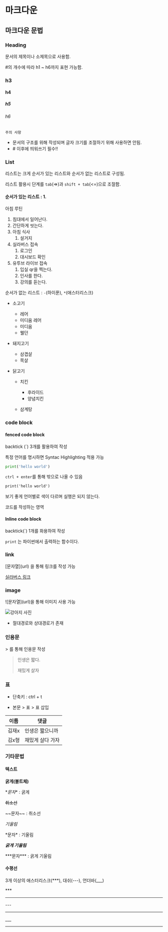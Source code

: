 # 마크다운



## 마크다운 문법

### Heading

문서의 제목이나 소제목으로 사용함.

#의 개수에 따라 h1 ~ h6까지 표현 가능함.

### h3

#### h4

##### h5

###### h6

`주의 사항`

- 문서의 구조를 위해 작성되며 글자 크기를 조절하기 위해 사용하면 안됨.
- \# 이후에 띄워쓰기 필수!!



### List

리스트는 크게 순서가 있는 리스트와 순서가 없는 리스트로 구성됨.

리스트 활용시 단계를 `tab`(=>)과 `shift + tab`(<=)으로 조절함.

#### 순서가 있는 리스트 : 1.

아침 루틴

1. 침대에서 일어난다.
2. 간단하게 씻는다.
3. 아침 식사
   1. 설거지
4. 실라버스 접속
   1. 로그인
   2. 대시보드 확인
5. 유투브 라이브 접속
   1. 입실 qr을 찍는다.
   2. 인사를 한다.
   3. 강의를 듣는다.



순서가 없는 리스트 : `-`(하이푼), `*`(애스터리스크)

- 소고기

  - 레어
  - 미디움 레어
  - 미디움
  - 웰던

- 돼지고기

  - 삼겹살
  - 목살

- 닭고기

  - 치킨

    - 후라이드
    - 양념치킨

  - 삼계탕

    

### code block

#### fenced code block

backtick (\`) 3개를 활용하여 작성

특정 언어를 명시하면 Syntac Highlighting 적용 가능

```python
print('hello world')
```

`ctrl + enter`를 통해 밖으로 나올 수 있음

```html
print('hello world')
```

보기 좋게 언어별로 색이 다르며 실행은 되지 않는다.

코드를 작성하는 영역



#### lnline code block

backtick(\`) 1개를 화용하여 작성

`print` 는 파이썬에서 출력하는 함수이다.



### link

\[문자열](url) 을 통해 링크를 작성 가능

[실라버스 링크](https://syllaverse.com/courses/2)





### image

!\[문자열](url)을 통해 이미지 사용 가능



![강아지 사진](마크다운_문법정리.assets/길라-16569896444502.jpg)

- 절대경로와 상대경로가 존재

  

### 인용문

\> 를 통해 인용문 작성

> 인생은 짧다. 
>
> 재밌게 살자



### 표

- 단축키 : ctrl + t

- 본문 > 표 > 표 삽입

| 이름  | 댓글             |
| ----- | ---------------- |
| 김재x | 인생은 짧으니까  |
| 김x형 | 재밌게 살다 가자 |



### 기타문법

#### 텍스트

**굵게(볼트체)**

\**문자** : 굵게



~~취소선~~

\~~문자~~ : 취소선



*기울림*

\*문자* : 기울림



***굵게 기울림***

\*\*\*문자*** : 굵게 기울림



#### 수평선

3개 이상의 애스터리스크(***), 대쉬(---), 언더바(___)

\***

***

\---

---

\___

___



